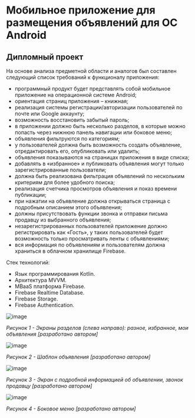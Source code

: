 # Мобильное приложение для размещения объявлений для ОС Android
## Дипломный проект 
На основе анализа предметной области и аналогов был составлен следующий список требований к функционалу приложения:
-	программный продукт будет представлять собой мобильное приложение на операционной системе Android;
-	ориентация страниц приложения – книжная;
-	реализация системы регистрации/авторизации пользователей по почте или Google аккаунту;
-	возможность восстановить забытый пароль;
-	в приложении должно быть несколько разделов, в которые можно попасть через нижнюю панель навигации или боковое меню;
-	объявления фильтруются по категориям;
-	у пользователей должна быть возможность создать объявление, отредактировать его, опубликовать или удалить;
-	объявления показываются на страницах приложения в виде списка;
-	добавлять в «избранное» и публиковать объявления могут только зарегистрированные пользователи;
-	должна быть реализована фильтрация объявлений по нескольким критериям для более удобного поиска;
-	реализация счетчика просмотров объявления и показ времени публикации;
-	при нажатии на объявление должна открываться страница с подробным описанием этого объявления;
-	должны присутствовать функции звонка и отправки письма продавцу из выбранного объявления;
-	незарегистрированных пользователей приложение должно регистрировать как «Гость», у таких пользователей будет возможность только просматривать ленты с объявлениями; 
-	вся информация по объявлениям и пользователям должна храниться в облачном хранилище Firebase.

Стек технологий:
- Язык программирования Kotlin.
- Архитектура MVVM.
- MBaaS платформа Firebase.
- Firebase Realtime Database.
- Firebase Storage.
- Firebase Authentication.

![image](https://github.com/VitaZaebymba/AdServiceApp/assets/70800965/85bd0fe8-fb8e-4617-86ea-cd81d1ea693a)

*Рисунок 1 - Экраны разделов (слева направо): разное, избранное, мои объявления [разработано автором]*

![image](https://github.com/VitaZaebymba/AdServiceApp/assets/70800965/0739edfa-9b9f-4bb4-845f-dcf7d51f5bbf)

*Рисунок 2 - Шаблон объявления [разработано автором]*

![image](https://github.com/VitaZaebymba/AdServiceApp/assets/70800965/f773f334-fc97-4c2b-9383-95a5266d3bde)

*Рисунок 3 - Экран с подробной информацией об объявлении, звонок продавцу  [разработано автором]*

![image](https://github.com/VitaZaebymba/AdServiceApp/assets/70800965/c73ec1a3-e231-4044-b3a2-1c576b7d18f9)

*Рисунок 4 - Боковое меню [разработано автором]*





